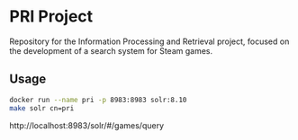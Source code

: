 # PRI Project
Repository for the Information Processing and Retrieval project, focused on the development of a search system for Steam games.

## Usage

```bash
docker run --name pri -p 8983:8983 solr:8.10
make solr cn=pri
```

http://localhost:8983/solr/#/games/query
